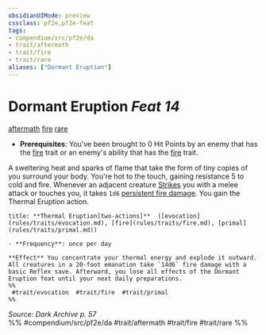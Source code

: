 ```yaml
---
obsidianUIMode: preview
cssclass: pf2e,pf2e-feat
tags:
- compendium/src/pf2e/da
- trait/aftermath
- trait/fire
- trait/rare
aliases: ["Dormant Eruption"]
---
```

# Dormant Eruption  *Feat 14*  
[aftermath](rules/traits/aftermath-da.md "Aftermath Class Trait")  [fire](rules/traits/fire.md "Fire Energy & Element Trait")  [rare](rules/traits/rare.md "Rare Rarity Trait")  

- **Prerequisites**: You've been brought to 0 Hit Points by an enemy that has the [fire](rules/traits/fire.md "Fire Energy & Element Trait") trait or an enemy's ability that has the [fire](rules/traits/fire.md "Fire Energy & Element Trait") trait.

A sweltering heat and sparks of flame that take the form of tiny copies of you surround your body. You're hot to the touch, gaining resistance 5 to cold and fire. Whenever an adjacent creature [Strikes](rules/actions/strike.md) you with a melee attack or touches you, it takes `1d6` [persistent fire damage](rules/conditions.md#Persistent%20Damage). You gain the Thermal Eruption action.

```ad-embed-ability
title: **Thermal Eruption[two-actions]**  ([evocation](rules/traits/evocation.md), [fire](rules/traits/fire.md), [primal](rules/traits/primal.md))

- **Frequency**: once per day

**Effect** You concentrate your thermal energy and explode it outward. All creatures in a 20-foot emanation take `14d6` fire damage with a basic Reflex save. Afterward, you lose all effects of the Dormant Eruption feat until your next daily preparations.  
%%
 #trait/evocation  #trait/fire  #trait/primal 
%%
```

*Source: Dark Archive p. 57*  
%% #compendium/src/pf2e/da #trait/aftermath #trait/fire #trait/rare %%